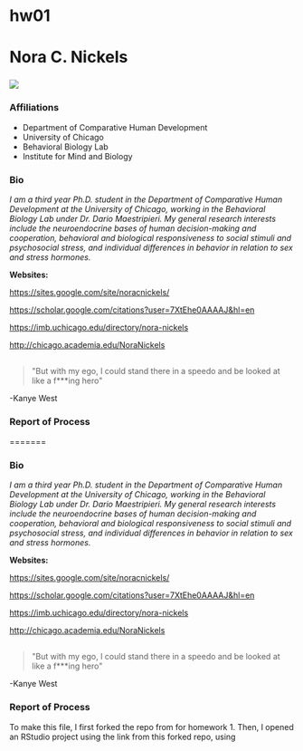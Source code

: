 # hw01
# Nora C. Nickels  

### ![](https://0.academia-photos.com/30174041/13103076/14424279/s200_nora.nickels.png) 
### Affiliations

* Department of Comparative Human Development
* University of Chicago
* Behavioral Biology Lab
* Institute for Mind and Biology 

### Bio

*I am a third year Ph.D. student in the Department of Comparative Human Development at the University of Chicago, working in the Behavioral Biology Lab under Dr. Dario Maestripieri. My general research interests include the neuroendocrine bases of human decision-making and cooperation, behavioral and biological responsiveness to social stimuli and psychosocial stress, and individual differences in behavior in relation to sex and stress hormones.*

**Websites:**

https://sites.google.com/site/noracnickels/

https://scholar.google.com/citations?user=7XtEhe0AAAAJ&hl=en

https://imb.uchicago.edu/directory/nora-nickels

http://chicago.academia.edu/NoraNickels

## 

> "But with my ego, I could stand there in a speedo and be looked at like a f***ing hero"
>
-Kanye West

### Report of Process


=======
### Bio

*I am a third year Ph.D. student in the Department of Comparative Human Development at the University of Chicago, working in the Behavioral Biology Lab under Dr. Dario Maestripieri. My general research interests include the neuroendocrine bases of human decision-making and cooperation, behavioral and biological responsiveness to social stimuli and psychosocial stress, and individual differences in behavior in relation to sex and stress hormones.*

**Websites:**

https://sites.google.com/site/noracnickels/

https://scholar.google.com/citations?user=7XtEhe0AAAAJ&hl=en

https://imb.uchicago.edu/directory/nora-nickels

http://chicago.academia.edu/NoraNickels

## 

> "But with my ego, I could stand there in a speedo and be looked at like a f***ing hero"
>
-Kanye West

### Report of Process


To make this file, I first forked the repo from for homework 1. Then, I opened an RStudio project using the link from this forked repo, using 
